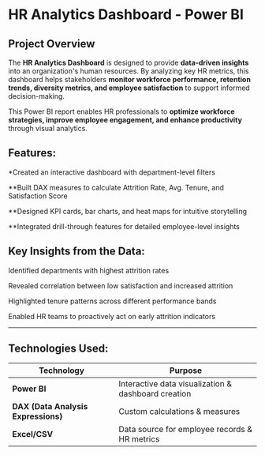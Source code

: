 # HR Analytics Dashboard - Power BI  

##  Project Overview  
The **HR Analytics Dashboard** is designed to provide **data-driven insights** into an organization's human resources. By analyzing key HR metrics, this dashboard helps stakeholders **monitor workforce performance, retention trends, diversity metrics, and employee satisfaction** to support informed decision-making.  

This Power BI report enables HR professionals to **optimize workforce strategies, improve employee engagement, and enhance productivity** through visual analytics.  
##  Features: 
*Created an interactive dashboard with department-level filters

**Built DAX measures to calculate Attrition Rate, Avg. Tenure, and Satisfaction Score

**Designed KPI cards, bar charts, and heat maps for intuitive storytelling

**Integrated drill-through features for detailed employee-level insights

## Key Insights from the Data:
Identified departments with highest attrition rates

Revealed correlation between low satisfaction and increased attrition

Highlighted tenure patterns across different performance bands

Enabled HR teams to proactively act on early attrition indicators

---

##  Technologies Used:
| Technology | Purpose |  
|------------|---------|  
| **Power BI** | Interactive data visualization & dashboard creation |  
| **DAX (Data Analysis Expressions)** | Custom calculations & measures |  
| **Excel/CSV** | Data source for employee records & HR metrics |  


